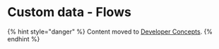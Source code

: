 # Custom data - Flows

{% hint style="danger" %}
Content moved to [Developer Concepts](https://www.moltin.com/developer/concepts/how-flows-work).
{% endhint %}



